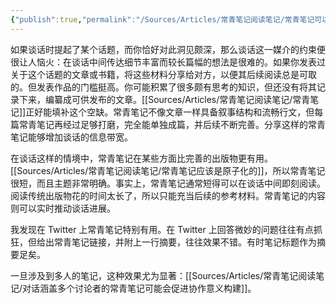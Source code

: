 ```yaml
---
{"publish":true,"permalink":"/Sources/Articles/常青笔记阅读笔记/常青笔记可以提高谈话的信息带宽.md","title":"常青笔记可以提高谈话的信息带宽","created":"2022-08-14","modified":"2023-03-14","tags":["review"],"cssclasses":""}
---
```




如果谈话时提起了某个话题，而你恰好对此洞见颇深，那么谈话这一媒介的约束便很让人恼火：在谈话中间传达细节丰富而较长篇幅的想法是很难的。如果你发表过关于这个话题的文章或书籍，将这些材料分享给对方，以便其后续阅读总是可取的。但发表作品的门槛挺高。你可能积累了很多颇有思考的知识，但还没有将其记录下来，编纂成可供发布的文章。[[Sources/Articles/常青笔记阅读笔记/常青笔记]]正好能填补这个空缺。常青笔记不像文章一样具备叙事结构和流畅行文，但每篇常青笔记再经过足够打磨，完全能单独成篇，并后续不断完善。分享这样的常青笔记能够增加谈话的信息带宽。

在谈话这样的情境中，常青笔记在某些方面比完善的出版物更有用。[[Sources/Articles/常青笔记阅读笔记/常青笔记应该是原子化的]]，所以常青笔记很短，而且主题非常明确。事实上，常青笔记通常短得可以在谈话中间即刻阅读。阅读传统出版物花的时间太长了，所以只能充当后续的参考材料。常青笔记的内容则可以实时推动谈话进展。

我发现在 Twitter 上常青笔记特别有用。在 Twitter 上回答微妙的问题往往有点抓狂，但给出常青笔记链接，并附上一行摘要，往往效果不错。有时笔记标题作为摘要足矣。

一旦涉及到多人的笔记，这种效果尤为显著：[[Sources/Articles/常青笔记阅读笔记/对话涵盖多个讨论者的常青笔记可能会促进协作意义构建]]。
